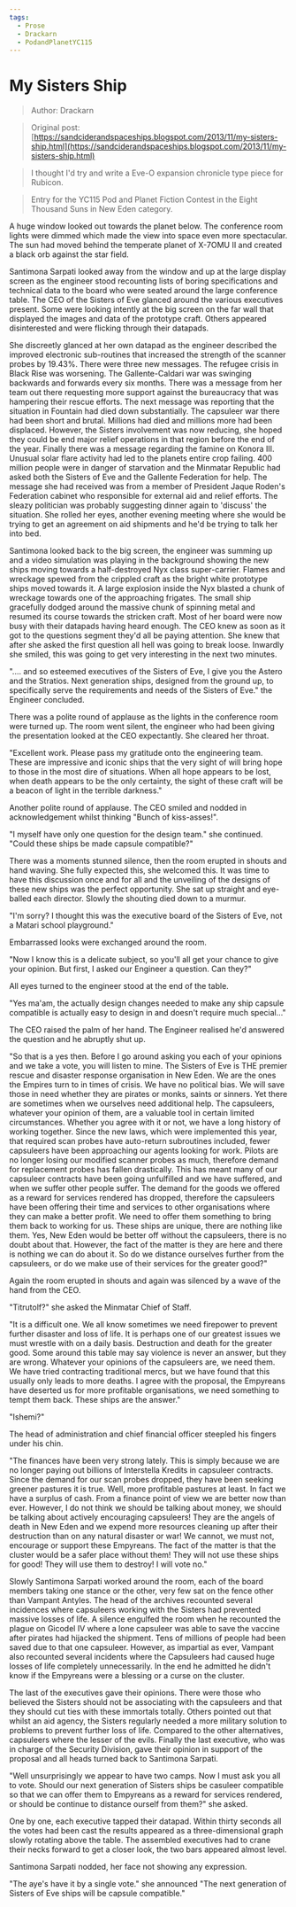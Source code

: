 ```yaml
---
tags:
  - Prose
  - Drackarn
  - PodandPlanetYC115
---
```


# My Sisters Ship

> Author: Drackarn

> Original post: [https://sandciderandspaceships.blogspot.com/2013/11/my-sisters-ship.html](https://sandciderandspaceships.blogspot.com/2013/11/my-sisters-ship.html)

> I thought I'd try and write a Eve-O expansion chronicle type piece for Rubicon.

> Entry for the YC115 Pod and Planet Fiction Contest in the Eight Thousand Suns in New Eden category.


A huge window looked out towards the planet below. The conference room lights were dimmed which made the view into space even more spectacular. The sun had moved behind the temperate planet of X-7OMU II and created a black orb against the star field.

Santimona Sarpati looked away from the window and up at the large display screen as the engineer stood recounting lists of boring specifications and technical data to the board who were seated around the large conference table. The CEO of the Sisters of Eve glanced around the various executives present. Some were looking intently at the big screen on the far wall that displayed the images and data of the prototype craft. Others appeared disinterested and were flicking through their datapads.

She discreetly glanced at her own datapad as the engineer described the improved electronic sub-routines that increased the strength of the scanner probes by 19.43%. There were three new messages. The refugee crisis in Black Rise was worsening. The Gallente-Caldari war was swinging backwards and forwards every six months. There was a message from her team out there requesting more support against the bureaucracy that was hampering their rescue efforts. The next message was reporting that the situation in Fountain had died down substantially. The capsuleer war there had been short and brutal. Millions had died and millions more had been displaced. However, the Sisters involvement was now reducing, she hoped they could be end major relief operations in that region before the end of the year. Finally there was a message regarding the famine on Konora III. Unusual solar flare activity had led to the planets entire crop failing. 400 million people were in danger of starvation and the Minmatar Republic had asked both the Sisters of Eve and the Gallente Federation for help. The message she had received was from a member of President Jaque Roden's Federation cabinet who responsible for external aid and relief efforts. The sleazy politician was probably suggesting dinner again to 'discuss' the situation. She rolled her eyes, another evening meeting where she would be trying to get an agreement on aid shipments and he'd be trying to talk her into bed.

Santimona looked back to the big screen, the engineer was summing up and a video simulation was playing in the background showing the new ships moving towards a half-destroyed Nyx class super-carrier. Flames and wreckage spewed from the crippled craft as the bright white prototype ships moved towards it. A large explosion inside the Nyx blasted a chunk of wreckage towards one of the approaching frigates. The small ship gracefully dodged around the massive chunk of spinning metal and resumed its course towards the stricken craft. Most of her board were now busy with their datapads having heard enough. The CEO knew as soon as it got to the questions segment they'd all be paying attention. She knew that after she asked the first question all hell was going to break loose. Inwardly she smiled, this was going to get very interesting in the next two minutes.

".... and so esteemed executives of the Sisters of Eve, I give you the Astero and the Stratios. Next generation ships, designed from the ground up, to specifically serve the requirements and needs of the Sisters of Eve." the Engineer concluded.

There was a polite round of applause as the lights in the conference room were turned up. The room went silent, the engineer who had been giving the presentation looked at the CEO expectantly. She cleared her throat.

"Excellent work. Please pass my gratitude onto the engineering team. These are impressive and iconic ships that the very sight of will bring hope to those in the most dire of situations. When all hope appears to be lost, when death appears to be the only certainty, the sight of these craft will be a beacon of light in the terrible darkness."

Another polite round of applause. The CEO smiled and nodded in acknowledgement whilst thinking "Bunch of kiss-asses!".

"I myself have only one question for the design team." she continued. "Could these ships be made capsule compatible?"

There was a moments stunned silence, then the room erupted in shouts and hand waving. She fully expected this, she welcomed this. It was time to have this discussion once and for all and the unveiling of the designs of these new ships was the perfect opportunity. She sat up straight and eye-balled each director. Slowly the shouting died down to a murmur.

"I'm sorry? I thought this was the executive board of the Sisters of Eve, not a Matari school playground."

Embarrassed looks were exchanged around the room.

"Now I know this is a delicate subject, so you'll all get your chance to give your opinion. But first, I asked our Engineer a question. Can they?"

All eyes turned to the engineer stood at the end of the table.

"Yes ma'am, the actually design changes needed to make any ship capsule compatible is actually easy to design in and doesn't require much special..."

The CEO raised the palm of her hand. The Engineer realised he'd answered the question and he abruptly shut up.

"So that is a yes then. Before I go around asking you each of your opinions and we take a vote, you will listen to mine. The Sisters of Eve is THE premier rescue and disaster response organisation in New Eden. We are the ones the Empires turn to in times of crisis. We have no political bias. We will save those in need whether they are pirates or monks, saints or sinners. Yet there are sometimes when we ourselves need additional help. The capsuleers, whatever your opinion of them, are a valuable tool in certain limited circumstances. Whether you agree with it or not, we have a long history of working together. Since the new laws, which were implemented this year, that required scan probes have auto-return subroutines included, fewer capsuleers have been approaching our agents looking for work. Pilots are no longer losing our modified scanner probes as much, therefore demand for replacement probes has fallen drastically. This has meant many of our capsuleer contracts have been going unfulfilled and we have suffered, and when we suffer other people suffer. The demand for the goods we offered as a reward for services rendered has dropped, therefore the capsuleers have been offering their time and services to other organisations where they can make a better profit. We need to offer them something to bring them back to working for us. These ships are unique, there are nothing like them. Yes, New Eden would be better off without the capsuleers, there is no doubt about that. However, the fact of the matter is they are here and there is nothing we can do about it. So do we distance ourselves further from the capsuleers, or do we make use of their services for the greater good?"

Again the room erupted in shouts and again was silenced by a wave of the hand from the CEO.

"Titrutolf?" she asked the Minmatar Chief of Staff.

"It is a difficult one. We all know sometimes we need firepower to prevent further disaster and loss of life. It is perhaps one of our greatest issues we must wrestle with on a daily basis. Destruction and death for the greater good. Some around this table may say violence is never an answer, but they are wrong. Whatever your opinions of the capsuleers are, we need them. We have tried contracting traditional mercs, but we have found that this usually only leads to more deaths. I agree with the proposal, the Empyreans have deserted us for more profitable organisations, we need something to tempt them back. These ships are the answer."

"Ishemi?"

The head of administration and chief financial officer steepled his fingers under his chin.

"The finances have been very strong lately. This is simply because we are no longer paying out billions of Interstella Kredits in capsuleer contracts. Since the demand for our scan probes dropped, they have been seeking greener pastures it is true. Well, more profitable pastures at least. In fact we have a surplus of cash. From a finance point of view we are better now than ever. However, I do not think we should be talking about money, we should be talking about actively encouraging capsuleers! They are the angels of death in New Eden and we expend more resources cleaning up after their destruction than on any natural disaster or war! We cannot, we must not, encourage or support these Empyreans. The fact of the matter is that the cluster would be a safer place without them! They will not use these ships for good! They will use them to destroy! I will vote no."

Slowly Santimona Sarpati worked around the room, each of the board members taking one stance or the other, very few sat on the fence other than Vampant Antyles. The head of the archives recounted several incidences where capsuleers working with the Sisters had prevented massive losses of life. A silence engulfed the room when he recounted the plague on Gicodel IV where a lone capsuleer was able to save the vaccine after pirates had hijacked the shipment. Tens of millions of people had been saved due to that one capsuleer. However, as impartial as ever, Vampant also recounted several incidents where the Capsuleers had caused huge losses of life completely unnecessarily. In the end he admitted he didn't know if the Empyreans were a blessing or a curse on the cluster.

The last of the executives gave their opinions. There were those who believed the Sisters should not be associating with the capsuleers and that they should cut ties with these immortals totally. Others pointed out that whilst an aid agency, the Sisters regularly needed a more military solution to problems to prevent further loss of life. Compared to the other alternatives, capsuleers where the lesser of the evils. Finally the last executive, who was in charge of the Security Division, gave their opinion in support of the proposal and all heads turned back to Santimona Sarpati.

"Well unsurprisingly we appear to have two camps. Now I must ask you all to vote. Should our next generation of Sisters ships be casuleer compatible so that we can offer them to Empyreans as a reward for services rendered, or should be continue to distance ourself from them?" she asked.

One by one, each executive tapped their datapad. Within thirty seconds all the votes had been cast the results appeared as a three-dimensional graph slowly rotating above the table. The assembled executives had to crane their necks forward to get a closer look, the two bars appeared almost level.

Santimona Sarpati nodded, her face not showing any expression.

"The aye's have it by a single vote." she announced "The next generation of Sisters of Eve ships will be capsule compatible."